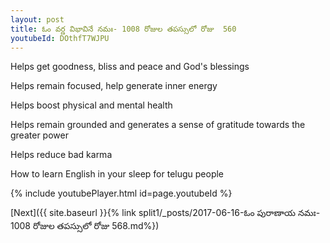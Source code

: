 ```yaml
---
layout: post
title: ఓం వర్ణ విభావినే నమః- 1008 రోజుల తపస్సులో రోజు  560
youtubeId: DOthfT7WJPU
---
```

 
 
Helps get goodness, bliss and peace and God's blessings
 
Helps remain focused, help generate inner energy 
 
Helps boost physical and mental health 
 
Helps remain grounded and generates a sense of gratitude towards the greater power 
 
Helps reduce bad karma
 
How to learn English in your sleep for telugu people
 
 
 
 


{% include youtubePlayer.html id=page.youtubeId %}
 
[Next]({{ site.baseurl }}{% link split1/_posts/2017-06-16-ఓం పురాణాయ నమః- 1008 రోజుల తపస్సులో రోజు  568.md%})
 
